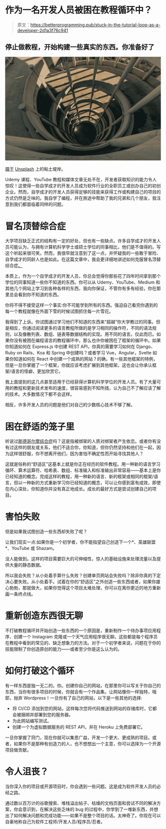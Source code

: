 # 作为一名开发人员被困在教程循环中？

> 原文：<https://betterprogramming.pub/stuck-in-the-tutorial-loop-as-a-developer-2d1a3f76c941>

## 停止做教程，开始构建一些真实的东西。你准备好了

![](img/12bad3be1a3517a5c23a6a873fb3076d.png)

[摄于](https://unsplash.com/@claybanks?utm_source=medium&utm_medium=referral) [Unsplash](https://unsplash.com?utm_source=medium&utm_medium=referral) 上的粘土堤岸。

Udemy 课程、YouTube 教程和媒体文章无处不在，开发者获取知识的能力令人惊叹！这使得一些自学成才的开发人员成为软件行业的全职员工或创办自己的初创企业。然而，自学成才的开发人员获得足够的技能来获得工作或构建自己的项目的方式仍然是乏味的。我自学了编程，并在旅途中帮助了我的兄弟和几个朋友，我注意到我们都面临着同样的问题。

# 冒名顶替综合症

大学项目缺乏正式的结构有一定的好处，但也有一些缺点。许多自学成才的开发人员可能认为，与拥有计算机科学学士或硕士学位的同事相比，他们是不值得的。写这个听起来很可笑。然而，我很早就注意到了这一点，并怀疑我的一些敢于冒险、自学成才的同龄人也是如此。在这篇文章中，我会更详细地讲述如何克服冒名顶替综合症[。](https://blog.usejournal.com/getting-over-the-impostor-syndrome-ff9afa0f4afc)

本质上，作为一个自学成才的开发人员，你总会觉得你那些花了四年时间拿到那个学位的同事知道一些你不知道的东西。你可以从 Udemy、YouTube、Medium 和其他几个网站上学习到各种各样的东西，我向你保证，不管你有多有经验，你在那里总会看到你不知道的东西。

你将不得不接受这样一个事实:你不可能学到所有的东西。强迫自己看完你遇到的每一个教程就像在外面下雪的时候试图抓住每一片雪花。

我得到了上诉。你试图通过学习他们不知道的东西来“超越”你大学教过的同事。但是相反，你通过阅读更多的语言教程所做的是学习相同的操作符，不同的语法规则，以及像散列表、数组、链表等数据结构的实现。用不同的语言。仅此而已。如果你没有被困在编程语言的教程循环中，那么也许你被困在了框架的循环中。如果你知道如何在 Express.js 中创建 REST API，你真的需要学习如何在 Django、Ruby on Rails、Koa 和 Spring 中创建吗？或者学习 Vue，Angular，Svelte 如果你知道如何在 React 中创建一个成熟的网站？的确，有一些其他框架的特例，但是一旦你掌握了一个框架，你就应该考虑扩展到其他框架。这也会让你承认框架/语言的怪癖，更加欣赏它。

我上面提到的这几点甚至适用于已经获得计算机科学学位的开发人员。有了大量可用的教程和更新技术发布的速度，很容易感到不知所措，认为自己不了解应该了解的技术。大多数情况下都不会这样。

相反，许多开发人员的问题是他们对自己的少数核心技术不够了解。

# 困在舒适的笼子里

听说过[斯德哥尔摩综合症](https://en.wikipedia.org/wiki/Stockholm_syndrome)吗？这是指被绑架的人质对绑架者产生依恋。或者你有没有过这样的朋友或关系，他们不适合你，你知道，但你仍然坚持和他们在一起，因为这样很舒服，你不想离开他们，因为害怕不确定性而开始寻找其他人？

这就是俗称的“舒适区”这基本上就是你正在经历的软件教程。用一种新的语言学习循环、算术运算符、哈希表、数组、标准输入和标准输出非常容易——基本上是你已经知道的概念。完成这样的教程，用一种新的语言、新的框架或相同的框架/语言，但以一种新的方式重新学习你已经知道的概念，可以让你感到富有成效，即使在内心深处，你知道你并没有真正地成长。成长的最好方式是尝试创建自己的项目。

# 害怕失败

但是如果我试图创造一些东西却失败了呢？

让我们现实一点:如果你是一个初学者，你不能指望自己创造下一个*、英雄联盟*、YouTube 或 Shazam。

没人能做到。这样的项目需要巨大的可伸缩性，惊人的基础设施来处理流量以及提供大量的静态数据。

所以我会失败？从小处着手算什么失败？创建单页网站会失败吗？除非你真的下定决心要失败。从小处着手。试着在你的“舒适区”之外创造一些东西或者，如果你雄心勃勃，那就做大，如果你觉得这个项目太难处理，你可以在离你更近的地方重新画一条终点线。

# 重新创造东西很无聊

不打破教程循环并开始创造一些东西的一个原因是，重新制作一个待办事项应用程序、创建一个 Instagram 克隆或一个天气应用程序很无聊。这些都是每个程序员在教程中看到的常见的、缺乏想象力的方法。对于一个初学者来说，问题在于你的技能限制了你创造原创的能力——或者至少你是这么认为的。

# 如何打破这个循环

有一样东西是独一无二的。你。创建你自己的网站，在那里你可以写关于你自己的东西，当你有很多项目的时候，你就会有一个作品集。让网站像你一样独特，哦耶，抛弃 Wordpress！一旦你有了自己的网站，以下是一些其他的选择:

*   将 CI/CD 添加到您的网站，这样每次您将代码推送到网站的存储库时，它都会被捆绑并部署到您的服务器。
*   为此网站编写测试。
*   创建一个为虚拟数据服务的 REST API，并在 Heroku 上免费部署它。

一旦你掌握了窍门，现在你就可以集思广益，开发一个更大、更成熟的项目。或者，如果你不是那种有创造力的人，也不想想出一个主意，你可以选择为一个开源项目做贡献。

# 令人沮丧？

当你深入你的项目或开源项目时，你会遇到一些问题。这是成为软件开发人员的必经之路。

通过数以百万计的谷歌搜索、堆栈溢出帖子、枯燥的文档页面和尝试不同的解决方案，你会意识到，在解决这些乏味的 bug 的过程中，你学到了一堆新东西，并想出了如何解决问题和完成功能——如果不是整个项目的话。太神奇了。你现在可以自豪地称自己为软件工程师/开发人员/程序员/忍者。